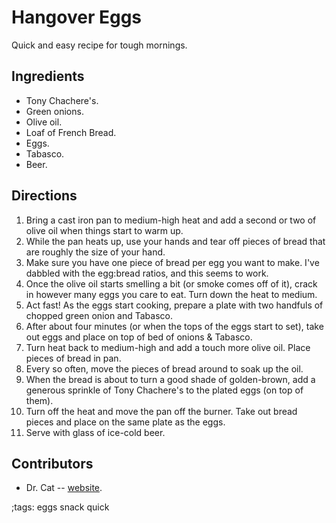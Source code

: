 # Hangover Eggs

Quick and easy recipe for tough mornings.

## Ingredients

- Tony Chachere's.
- Green onions.
- Olive oil.
- Loaf of French Bread.
- Eggs.
- Tabasco.
- Beer.

## Directions

1. Bring a cast iron pan to medium-high heat and add a second or two of olive
   oil when things start to warm up.
2. While the pan heats up, use your hands and tear off pieces of bread that are
   roughly the size of your hand.
3. Make sure you have one piece of bread per egg you want to make. I've dabbled
   with the egg:bread ratios, and this seems to work.
4. Once the olive oil starts smelling a bit (or smoke comes off of it), crack in
   however many eggs you care to eat. Turn down the heat to medium.
5. Act fast! As the eggs start cooking, prepare a plate with two handfuls of
   chopped green onion and Tabasco.
6. After about four minutes (or when the tops of the eggs start to set), take
   out eggs and place on top of bed of onions & Tabasco.
7. Turn heat back to medium-high and add a touch more olive oil. Place pieces of
   bread in pan.
8. Every so often, move the pieces of bread around to soak up the oil.
9. When the bread is about to turn a good shade of golden-brown, add a generous
   sprinkle of Tony Chachere's to the plated eggs (on top of them).
10. Turn off the heat and move the pan off the burner. Take out bread pieces and
    place on the same plate as the eggs.
11. Serve with glass of ice-cold beer.

## Contributors

- Dr. Cat -- [website](https://github.com/castrated).

;tags: eggs snack quick
